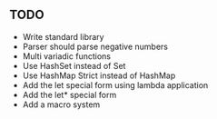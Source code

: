 ## TODO

* Write standard library
* Parser should parse negative numbers
* Multi variadic functions
* Use HashSet instead of Set
* Use HashMap Strict instead of HashMap
* Add the let special form using lambda application
* Add the let* special form
* Add a macro system
